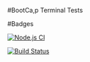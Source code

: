 #BootCa,p Terminal Tests

#Badges

[![Node.js CI](https://github.com/mxaba/bootcamp-terminal-tests/actions/workflows/node.js.yml/badge.svg)](https://github.com/mxaba/bootcamp-terminal-tests/actions/workflows/node.js.yml)


[![Build Status](https://travis-ci.com/mxaba/bootcamp-terminal-tests.svg?branch=master)](https://travis-ci.com/mxaba/bootcamp-terminal-tests)
